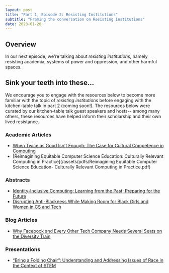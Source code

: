 ```yaml
---
layout: post
title: "Part 1, Episode 2: Resisting Institutions"
subtitle: "Framing the conversation on Resisting Institutions"
date: 2023-01-20
---
```


## Overview
In our next episode, we're talking about *resisting institutions*, namely resisting academia, systems of power and oppression, and other harmful spaces. 

## Sink your teeth into these...
We encourage you to engage with the resources below to become more familiar with the topic of *resisting institutions* before engaging with the kitchen-table talk in part 2 (coming soon!). The resources below were curated by our kitchen-table talk guest speakers and hosts-- among many others, these resources have helped inform their scholarship and their own lived resistance.

### Academic Articles
- [When Twice as Good Isn't Enough: The Case for Cultural Competence in Computing](https://dukespace.lib.duke.edu/dspace/bitstream/handle/10161/21269/SIGSCE%20Final%20Version-TwiceAsGood.pdf?isAllowed=y&sequence=2)
- [Reimagining Equitable Computer Science Education: Culturally Relevant Computing in Practice](/assets/pdfs/Reimagining Equitable Computer Science Education- Culturally Relevant Computing in Practice.pdf)

### Abstracts
- [Identity-Inclusive Computing: Learning from the Past; Preparing for the Future](https://dl.acm.org/doi/10.1145/3478432.3499172)
- [Disrupting Anti-Blackness While Making Room for Black Girls and Women in CS and Tech](https://dl.acm.org/doi/abs/10.1145/3478432.3499193)

### Blog Articles
- [Why Facebook and Every Other Tech Company Needs Several Seats on the Diversity Train](https://www.linkedin.com/pulse/why-facebook-every-other-tech-company-needs-several-alicia-nicki/) 

### Presentations
- [“Bring a Folding Chair”: Understanding and Addressing Issues of Race in the Context of STEM](https://scholarworks.iu.edu/dspace/bitstream/handle/2022/25810/Bring%20a%20Folding%20Chair-Indiana%20Univ-Sep%203.pdf?sequence=1)
